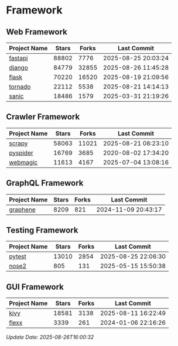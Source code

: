 # Framework

## Web Framework
| Project Name | Stars | Forks | Last Commit |
| ------------ | ----- | ----- | ----------- |
| [fastapi](https://github.com/fastapi/fastapi) | 88802 | 7776 | 2025-08-25 20:03:24 |
| [django](https://github.com/django/django) | 84779 | 32855 | 2025-08-26 11:45:28 |
| [flask](https://github.com/pallets/flask) | 70220 | 16520 | 2025-08-19 21:09:56 |
| [tornado](https://github.com/tornadoweb/tornado) | 22112 | 5538 | 2025-08-21 14:14:13 |
| [sanic](https://github.com/sanic-org/sanic) | 18486 | 1579 | 2025-03-31 21:19:26 |

## Crawler Framework
| Project Name | Stars | Forks | Last Commit |
| ------------ | ----- | ----- | ----------- |
| [scrapy](https://github.com/scrapy/scrapy) | 58063 | 11021 | 2025-08-21 08:23:10 |
| [pyspider](https://github.com/binux/pyspider) | 16769 | 3685 | 2020-08-02 17:34:20 |
| [webmagic](https://github.com/code4craft/webmagic) | 11613 | 4167 | 2025-07-04 13:08:16 |

## GraphQL Framework
| Project Name | Stars | Forks | Last Commit |
| ------------ | ----- | ----- | ----------- |
| [graphene](https://github.com/graphql-python/graphene) | 8209 | 821 | 2024-11-09 20:43:17 |

## Testing Framework
| Project Name | Stars | Forks | Last Commit |
| ------------ | ----- | ----- | ----------- |
| [pytest](https://github.com/pytest-dev/pytest) | 13010 | 2854 | 2025-08-25 22:06:30 |
| [nose2](https://github.com/nose-devs/nose2) | 805 | 131 | 2025-05-15 15:50:38 |

## GUI Framework
| Project Name | Stars | Forks | Last Commit |
| ------------ | ----- | ----- | ----------- |
| [kivy](https://github.com/kivy/kivy) | 18581 | 3138 | 2025-08-11 16:22:49 |
| [flexx](https://github.com/flexxui/flexx) | 3339 | 261 | 2024-01-06 22:16:26 |

*Update Date: 2025-08-26T16:00:32*